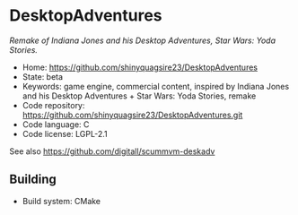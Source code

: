 # DesktopAdventures

_Remake of Indiana Jones and his Desktop Adventures, Star Wars: Yoda Stories._

- Home: https://github.com/shinyquagsire23/DesktopAdventures
- State: beta
- Keywords: game engine, commercial content, inspired by Indiana Jones and his Desktop Adventures + Star Wars: Yoda Stories, remake
- Code repository: https://github.com/shinyquagsire23/DesktopAdventures.git
- Code language: C
- Code license: LGPL-2.1

See also https://github.com/digitall/scummvm-deskadv

## Building

- Build system: CMake